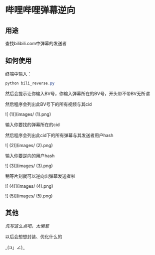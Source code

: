 # 哔哩哔哩弹幕逆向

## 用途

查找bilibili.com中弹幕的发送者



## 如何使用

终端中输入：

```powershell
python bili_reverse.py
```

然后会提示让你输入BV号，你输入弹幕所在的BV号，开头带不带BV无所谓

然后程序会列出此BV号下的所有视频与其cid

![ (1)](images/ (1).png)

输入你要找的弹幕所在的cid

然后程序会列出此cid下的所有弹幕与其发送者用户hash

![ (2)](images/ (2).png)

输入你要逆向的用户hash

![ (3)](images/ (3).png)

稍等片刻就可以逆向出弹幕发送者啦

![ (4)](images/ (4).png)

![ (5)](images/ (5).png)

## 其他

_先写这么点吧，太懒惹_

以后会想想封装、优化什么的

\_(:з」∠)\_